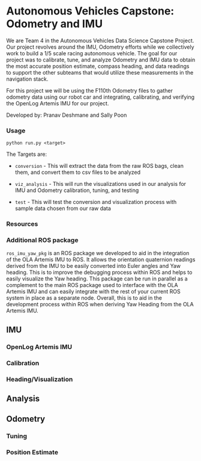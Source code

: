 # Autonomous Vehicles Capstone: Odometry and IMU 

We are Team 4 in the Autonomous Vehicles Data Science Capstone Project. Our project revolves around the IMU, Odometry efforts while we collectively work to build a 1/5 scale racing autonomous vehicle. The goal for our project was to calibrate, tune, and analyze Odometry and IMU data to obtain the most accurate position estimate, compass heading, and data readings to support the other subteams that would utilize these measurements in the navigation stack.

For this project we will be using the F110th Odometry files to gather odometry data using our robot car and integrating, calibrating, and verifying the OpenLog Artemis IMU for our project.

Developed by: Pranav Deshmane and Sally Poon

### Usage

```
python run.py <target>
```
The Targets are: 
 
* `conversion` - This will extract the data from the raw ROS bags, clean them, and convert them to csv files to be analyzed
 
* `viz_analysis` - This will run the visualizations used in our analysis for IMU and Odometry calibration, tuning, and testing

* `test` - This will test the conversion and visualization process with sample data chosen from our raw data

### Resources

### Additional ROS package 
`ros_imu_yaw_pkg` is an ROS package we developed to aid in the integration of the OLA Artemis IMU to ROS. It allows the orientation quaternion readings derived from the IMU to be easily converted into Euler angles and Yaw heading. This is to improve the debugging process within ROS and helps to easily visualize the Yaw heading. This package can be run in parallel as a complement to the main ROS package used to interface with the OLA Artemis IMU and can easily integrate with the rest of your current ROS system in place as a separate node. Overall, this is to aid in the development process within ROS when deriving Yaw Heading from the OLA Artemis IMU. 


## IMU

### OpenLog Artemis IMU

### Calibration

### Heading/Visualization

## Analysis

## Odometry

### Tuning

### Position Estimate
